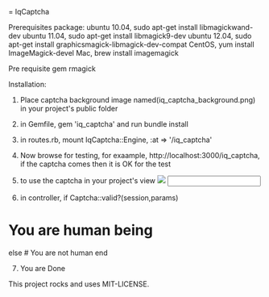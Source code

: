 = IqCaptcha

Prerequisites package:
ubuntu 10.04, sudo apt-get install libmagickwand-dev
ubuntu 11.04, sudo apt-get install libmagick9-dev
ubuntu 12.04, sudo apt-get install graphicsmagick-libmagick-dev-compat
CentOS, yum install ImageMagick-devel
Mac, brew install imagemagick

Pre requisite gem rmagick

Installation:
1. Place captcha background image named(iq_captcha_background.png) in your project's public folder
2. in Gemfile, gem 'iq_captcha' and run bundle install
3. in routes.rb, mount IqCaptcha::Engine, :at => '/iq_captcha'

4. Now browse for testing, for exaample, http://localhost:3000/iq_captcha, if the captcha comes then it is OK for the test

5. to use the captcha in your project's view 
<img src="/iq_captcha?t=<%= Time.now.to_i %>&pointsize=25&color_code=ffffff"> <input type="text" name="iq_captcha_result" />

6. in controller,
 if Captcha::valid?(session,params)
  # You are human being
 else
       # You are not human
 end

7. You are Done


This project rocks and uses MIT-LICENSE.